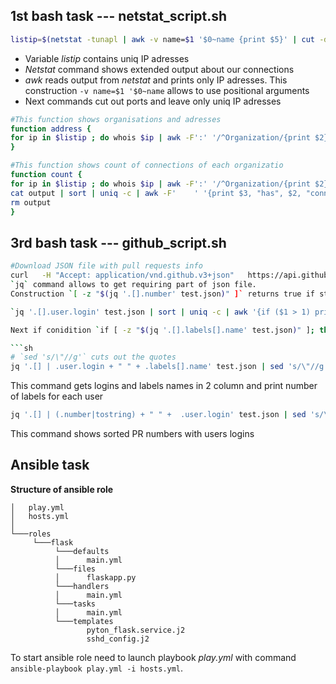 ##  1st bash task --- netstat_script.sh
```sh
listip=$(netstat -tunapl | awk -v name=$1 '$0~name {print $5}' | cut -d: -f1 | sort | uniq -c | sort | tail -n5 | grep -oP '(\d+\.){3}\d+')
```

* Variable _listip_ contains uniq IP adresses
* _Netstat_ command shows extended output about our connections
* _awk_ reads output from _netstat_ and prints only IP adresses. This construction `-v name=$1 '$0~name` allows to use positional arguments
* Next commands cut out ports and leave only uniq IP adresses 

```sh
#This function shows organisations and adresses 
function address {
for ip in $listip ; do whois $ip | awk -F':' '/^Organization/{print $2}/^Address/{print $2; print "";}' ; done
}
``` 

```sh
#This function shows count of connections of each organizatio
function count {
for ip in $listip ; do whois $ip | awk -F':' '/^Organization/{print $2}' >> output ;done
cat output | sort | uniq -c | awk -F'    ' '{print $3, "has", $2, "connections" }' 
rm output
}
```

## 3rd bash task --- github_script.sh 

```sh
#Download JSON file with pull requests info 
curl   -H "Accept: application/vnd.github.v3+json"   https://api.github.com/repos/orkestral/venom/pulls > ./test.json
`jq` command allows to get requiring part of json file.
Сonstruction `[ -z "$(jq '.[].number' test.json)" ]` returns true if string length from `.[].number` == 0. If true runs `printf` command , else runs remaining part.

`jq '.[].user.login' test.json | sort | uniq -c | awk '{if ($1 > 1) print $2}'` shows users that have more than 1 pull request.

Next if conidition `if [ -z "$(jq '.[].labels[].name' test.json)" ]; then` checks if there are PRs with labels also using _-z_ key

```sh
# `sed 's/\"//g'` cuts out the quotes
jq '.[] | .user.login + " " + .labels[].name' test.json | sed 's/\"//g' | sort | uniq -c | awk '{print "User", $2 , "has", $1, "PR with label"  }'
```
This command gets logins and labels names in 2 column and print number of labels for each user

```sh
jq '.[] | (.number|tostring) + " " +  .user.login' test.json | sed 's/\"//g' | sort | awk '{print "User" , $2, "with PR number" , $1}'
```
This command shows sorted PR numbers with users logins

## Ansible task 

**Structure of ansible role**

```
│   play.yml
│   hosts.yml    
│
└───roles
     └───flask
          └───defaults
          │      main.yml   
          └───files
          │      flaskapp.py
          └───handlers
          │      main.yml
          └───tasks  
          │      main.yml
          └───templates 
                 pyton_flask.service.j2
                 sshd_config.j2  

```

To start ansible role need to launch playbook _play.yml_ with command `ansible-playbook play.yml -i hosts.yml`.






